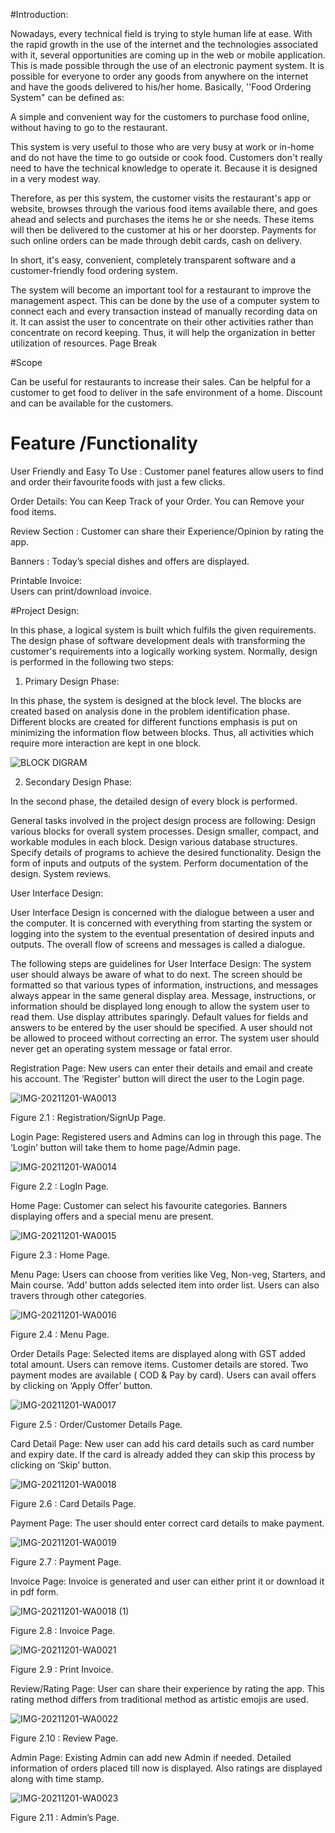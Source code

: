 #Introduction:

Nowadays, every technical field is trying to style human life at ease. With the rapid growth in the use of the internet and the technologies associated with it, several opportunities are coming up in the web or mobile application. This is made possible through the use of an electronic payment system. It is possible for everyone to order any goods from anywhere on the internet and have the goods delivered to his/her home. Basically, ''Food Ordering System" can be defined as: 

A simple and convenient way for the customers to purchase food online, without having to go to the restaurant. 

This system is very useful to those who are very busy at work or in-home and do not have the time to go outside or cook food. Customers don't really need to have the technical knowledge to operate it. Because it is designed in a very modest way.  

Therefore, as per this system, the customer visits the restaurant's app or website, browses through the various food items available there, and goes ahead and selects and purchases the items he or she needs. These items will then be delivered to the customer at his or her doorstep. Payments for such online orders can be made through debit cards, cash on delivery. 

In short, it's easy, convenient, completely transparent software and a customer-friendly food ordering system. 

The system will become an important tool for a restaurant to improve the management aspect. This can be done by the use of a computer system to connect each and every transaction instead of manually recording data on it. It can assist the user to concentrate on their other activities rather than concentrate on record keeping. Thus, it will help the organization in better utilization of resources.
Page Break
 

 

 #Scope 

Can be useful for restaurants to increase their sales. 
Can be helpful for a customer to get food to deliver in the safe environment of a home. 
Discount and can be available for the customers. 

 

# Feature /Functionality 
User Friendly and Easy To Use : 
Customer panel features allow users to find and order their favourite foods with just a few clicks. 

Order Details: 
You can Keep Track of your Order. 
You can Remove your food items. 

Review Section : 
Customer can share their Experience/Opinion by rating the app. 

Banners : 
  Today’s special dishes and offers are displayed. 

Printable Invoice:     
Users can print/download invoice. 

 

 #Project Design: 

In this phase, a logical system is built which fulfils the given requirements. The design phase of software development deals with transforming the customer's requirements into a logically working system. Normally, design is performed in the following two steps: 

1. Primary Design Phase: 

In this phase, the system is designed at the block level. The blocks are created based on analysis done in the problem identification phase. Different blocks are created for different functions emphasis is put on minimizing the information flow between blocks. Thus, all activities which require more interaction are kept in one block. 


![BLOCK DIGRAM](https://user-images.githubusercontent.com/92711688/145686975-479cfffc-30c7-43f1-94bc-0ac8c637248a.png)



2. Secondary Design Phase: 

In the second phase, the detailed design of every block is performed. 

General tasks involved in the project design process are following: 
Design various blocks for overall system processes. Design smaller, compact, and workable modules in each block. Design various database structures. Specify details of programs to achieve the desired functionality. Design the form of inputs and outputs of the system. Perform documentation of the design. System reviews. 

 

 User Interface Design: 

User Interface Design is concerned with the dialogue between a user and the computer. It is concerned with everything from starting the system or logging into the system to the eventual presentation of desired inputs and outputs. The overall flow of screens and messages is called a dialogue. 

The following steps are guidelines for User Interface Design: 
The system user should always be aware of what to do next. The screen should be formatted so that various types of information, instructions, and messages always appear in the same general display area. Message, instructions, or information should be displayed long enough to allow the system user to read them.  Use display attributes sparingly. Default values for fields and answers to be entered by the user should be specified. A user should not be allowed to proceed without correcting an error. The system user should never get an operating system message or fatal error. 

 

Registration Page: New users can enter their details and email and create his account. The ‘Register’ button will direct the user to the Login page. 

 ![IMG-20211201-WA0013](https://user-images.githubusercontent.com/92711688/145686757-819c51ce-ace3-4039-976c-0ee353ce6cac.jpg)


Figure 2.1 : Registration/SignUp Page. 

Login Page: Registered users and Admins can log in through this page. The ‘Login’ button will take them to home page/Admin page. 

 ![IMG-20211201-WA0014](https://user-images.githubusercontent.com/92711688/145686773-7080a262-bc86-49cc-9fdf-8883464c8613.jpg)

Figure 2.2 : LogIn Page. 

Home Page: Customer can select his favourite categories. Banners displaying offers and a special menu are present.  

 ![IMG-20211201-WA0015](https://user-images.githubusercontent.com/92711688/145686788-49f538e2-c23c-4bef-9a8e-d910fb08d0ca.jpg)


Figure 2.3 : Home Page. 

Menu Page: Users can choose from verities like Veg, Non-veg, Starters, and Main course. ‘Add’ button adds selected item into order list. Users can also travers through other categories.  

 ![IMG-20211201-WA0016](https://user-images.githubusercontent.com/92711688/145686796-8b81b443-aade-475a-a209-55956362c30b.jpg)


Figure 2.4 : Menu Page. 

Order Details Page: Selected items are displayed along with GST added total amount. Users can remove items. Customer details are stored. Two payment modes are available ( COD & Pay by card). Users can avail offers by clicking on ‘Apply Offer’ button.  

 ![IMG-20211201-WA0017](https://user-images.githubusercontent.com/92711688/145686813-e504dc4b-304a-419f-bc4d-d0ea04b1f838.jpg)


Figure 2.5 : Order/Customer Details Page. 

Card Detail Page: New user can add his card details such as card number and expiry date. If the card is already added they can skip this process by clicking on ‘Skip’ button. 

 ![IMG-20211201-WA0018](https://user-images.githubusercontent.com/92711688/145686826-c65cbfaf-2da9-4bd0-baa5-8de8ae0f224d.jpg)


Figure 2.6 : Card Details Page. 

Payment Page: The user should enter correct card details to make payment.  

 ![IMG-20211201-WA0019](https://user-images.githubusercontent.com/92711688/145686831-8d822337-b0e9-47a7-9652-fa236f647fcd.jpg)


Figure 2.7 : Payment Page. 

Invoice Page: Invoice is generated and user can either print it or download it in pdf form. 

 ![IMG-20211201-WA0018 (1)](https://user-images.githubusercontent.com/92711688/145686851-8f81fbb0-6e9f-49b2-bc09-3c1ab7e79fa1.jpg)


Figure 2.8 : Invoice Page. 

 ![IMG-20211201-WA0021](https://user-images.githubusercontent.com/92711688/145686858-c7a188c8-a9c5-41f3-aa20-6409d666d699.jpg)
 

Figure 2.9 : Print Invoice. 

Review/Rating Page: User can share their experience by rating the app. This rating method differs from traditional method as artistic emojis are used. 

![IMG-20211201-WA0022](https://user-images.githubusercontent.com/92711688/145686870-a7037dd1-b340-4bdd-b532-dcbb56b8687f.jpg)

Figure 2.10 : Review Page. 

 

Admin Page: Existing Admin can add new Admin if needed. Detailed information of orders placed till now is displayed. Also ratings are displayed along with time stamp. 

 ![IMG-20211201-WA0023](https://user-images.githubusercontent.com/92711688/145686884-b84f945f-d62a-4faa-be9a-2fb29bfaa4f4.jpg)

Figure 2.11 : Admin’s Page. 

 

 

 

 
